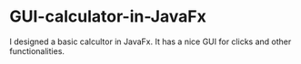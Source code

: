 # GUI-calculator-in-JavaFx
I designed a basic calcultor in JavaFx. It has a nice GUI for clicks and other functionalities.
